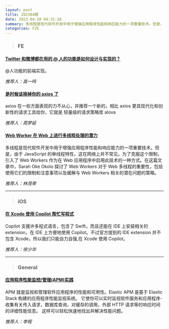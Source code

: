 ```yaml
---
layout: post
title: 202304期
date: 2023-04-28 04:32:18
summary: 多线程是现代软件开发中用于增强应用程序性能和响应能力的一项重要技术。但是，由于 JavaScript 的单线程特性，这在网络上并不常见。为了克服这个限制，引入了 Web Workers 作为在 Web 应用程序中启用此技术的一种方式。在这篇文章中，Sarah Oke Okolo 探讨了 Web Workers 对于 Web 多线程的重要性，包括使用它们的限制和注意事项以及缓解与 Web Workers 相关的潜在问题的策略。
categories: F2E
---
```


> ### FE

#### [Twitter 和微博都在用的 @ 人的功能是如何设计与实现的？](https://mp.weixin.qq.com/s/YP6H6CHkUd97ThDtEoXzaw)

@人功能的前端实现。

_推荐人：高一鸣_

#### [是时候该换掉你的 axios 了](https://juejin.cn/post/7213923957824979000)

axios 在一些方面表现的力不从心，并推荐一个新的，相比 axios 更具现代化和创新性的请求工具给你，它就是 轻量级的请求策略库 alova

_推荐人：周梦延_

#### [Web Worker 在 Web 上进行多线程处理的潜力](https://www.smashingmagazine.com/2023/04/potential-web-workers-multithreading-web/)

多线程是现代软件开发中用于增强应用程序性能和响应能力的一项重要技术。但是，由于 JavaScript 的单线程特性，这在网络上并不常见。为了克服这个限制，引入了 Web Workers 作为在 Web 应用程序中启用此技术的一种方式。在这篇文章中，Sarah Oke Okolo 探讨了 Web Workers 对于 Web 多线程的重要性，包括使用它们的限制和注意事项以及缓解与 Web Workers 相关的潜在问题的策略。

_推荐人：林茂荣_

---

> ### iOS

#### [在 Xcode 使用 Copilot 帮忙写程式](https://medium.com/%E5%BD%BC%E5%BE%97%E6%BD%98%E7%9A%84-swift-ios-app-%E9%96%8B%E7%99%BC%E5%95%8F%E9%A1%8C%E8%A7%A3%E7%AD%94%E9%9B%86/%E5%9C%A8-xcode-%E4%BD%BF%E7%94%A8-copilot-%E5%B9%AB%E5%BF%99%E5%AF%AB%E7%A8%8B%E5%BC%8F-7e8761a206f4)

Copilot 支援许多程式语言，包含了 Swift，而且还能在 IDE 上安装相关的 extension，在 IDE 上方便地使用 Copilot。不过官方提到的 IDE extension 并不包含 Xcode，所以我们只能自力自强,在 Xcode 使用 Copilot。

_推荐人：徐少华_

---

> ### General

#### [应用程序性能监控/管理(APM)实践](https://juejin.cn/post/6959744092414672926)

APM 就是监视和管理软件应用程序的性能和可用性。Elastic APM 是基于 Elastic Stack 构建的应用程序性能监视系统。 它使你可以实时监视软件服务和应用程序-收集有关传入请求，数据库查询，对缓存的调用，外部 HTTP 请求等的响应时间的详细性能信息。 这样可以轻松快速地找出并解决性能问题。

_推荐人：李程_
